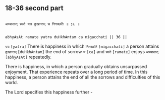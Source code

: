 ## 18-36 second part


```shloka-sa

अभ्यासात् रमते यत्र दुःखान्तम् च निगच्छति ॥ ३६ ॥

```
```shloka-sa-hk

abhyAsAt ramate yatra duHkhAntam ca nigacchati || 36 ||

```
`यत्र` `[yatra]` There is happiness in which `निगच्छति` `[nigacchati]` a person attains `दुःखान्तम्` `[duHkhAntam]` the end of sorrow `च` `[ca]` and `रमते` `[ramate]` enjoys `अभ्यासात्` `[abhyAsAt]` repeatedly.

There is happiness, in which a person gradually obtains unsurpassed enjoyment. That experience repeats over a long period of time. In this happiness, a person attains the end of all the sorrows and difficulties of this world.

The Lord specifies this happiness further -



